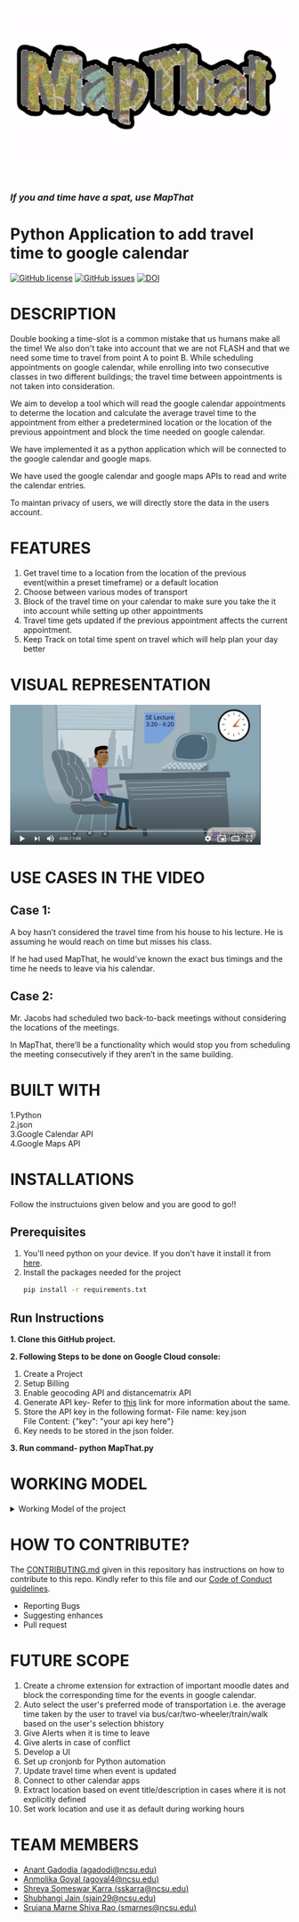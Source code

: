 <h1 align="center">
  <img src="https://github.com/SEProjGrp5/MapThat/blob/main/Images/MAPTHAT.gif.gif" width=800px height=300px>
</h1>

### *If you and time have a spat, use MapThat*

# Python Application to add travel time to google calendar

[![GitHub license](https://img.shields.io/github/license/SEProjGrp5/MapThat)](https://github.com/SEProjGrp5/MapThat/blob/main/LICENSE)
[![GitHub issues](https://img.shields.io/github/issues/SEProjGrp5/MapThat)](https://github.com/SEProjGrp5/MapThat/issues)
[![DOI](https://zenodo.org/badge/408263207.svg)](https://zenodo.org/badge/latestdoi/408263207)

# DESCRIPTION

Double booking a time-slot is a common mistake that us humans make all the time! We also don't take into account that we are not FLASH and that we need some time to travel from point A to point B. While scheduling appointments on google calendar, while enrolling into two consecutive classes in two different buildings; the travel time between appointments is not taken into consideration.

We aim to develop a tool which will read the google calendar appointments to determe the location and calculate the average travel time to the appointment from either a predetermined location or the location of the previous appointment and block the time needed on google calendar.

We have implemented it as a python application which will be connected to the google calendar and google maps. 

We have used the google calendar and google maps APIs to read and write the calendar entries.

To maintan privacy of users, we will directly store the data in the users account.

# FEATURES
1. Get travel time to a location from the location of the previous event(within a preset timeframe) or a default location
2. Choose between various modes of transport
3. Block of the travel time on your calendar to make sure you take the it into account while setting up other appointments
4. Travel time gets updated if the previous appointment affects the current appointment.
5. Keep Track on total time spent on travel which will help plan your day better


# VISUAL REPRESENTATION

<a href="https://www.youtube.com/watch?v=EBHrUYNMrJs" target="_blank"><img src="https://github.com/SEProjGrp5/MapThat/blob/main/Images/screenshot.PNG" width="450" alt="Visual Representation for MapThat"/></a>

# USE CASES IN THE VIDEO

## Case 1: 
A boy hasn’t considered the travel time from his house to his lecture. He is assuming he would reach on time but misses his class.

If he had used MapThat, he would’ve known the exact bus timings and the time he needs to leave via his calendar.

## Case 2: 
Mr. Jacobs had scheduled two back-to-back meetings without considering the locations of the meetings.

In MapThat, there’ll be a functionality which would stop you from scheduling the meeting consecutively if they aren’t in the same building.


# BUILT WITH
1.Python \
2.json \
3.Google Calendar API \
4.Google Maps API

# INSTALLATIONS
Follow the instructuions given below and you are good to go!! 
## Prerequisites
1. You'll need python on your device. If you don't have it install it from [here](https://www.python.org/downloads/).
2. Install the packages needed for the project 
    ```sh 
    pip install -r requirements.txt
    ```
## Run Instructions
**1. Clone this GitHub project.**

**2. Following Steps to be done on Google Cloud console:**
  1. Create a Project 
  2. Setup Billing 
  3. Enable geocoding API and distancematrix API
  4. Generate API key-
      Refer to [this](https://developers.google.com/maps/documentation/geocoding/get-api-key) link for more information about the same.
  5. Store the API key in the following format-
      File name: key.json \
      File Content: {"key": "your api key here"}
  6. Key needs to be stored in the json folder.
  
**3. Run command- python MapThat.py**

# WORKING MODEL
<details>
  <summary>Working Model of the project </summary>
  <details>
  1. Sample Event without location<br/>
  <img src="https://github.com/SEProjGrp5/MapThat/blob/main/Images/IMG1.jpeg"><br/>
    <br/>
  2. Sample Event with location<br/>
  <img src="https://github.com/SEProjGrp5/MapThat/blob/main/Images/IMG2.jpeg" ><br/>
    <br/>
  3. Screenshot of Calendar before running the program<br/>
  <img src="https://github.com/SEProjGrp5/MapThat/blob/main/Images/IMG3.jpeg" ><br/>
    <br/>
  4. Running the Python File<br/>
  <img src="https://github.com/SEProjGrp5/MapThat/blob/main/Images/IMG8.jpeg" ><br/>
    <br/>
  5. Google Account Login Funnel Step 1<br/>
  <img src="https://github.com/SEProjGrp5/MapThat/blob/main/Images/IMG4.jpeg" ><br/>
    <br/>
  6. Google Account Login Funnel Step 2<br/>
  <img src="https://github.com/SEProjGrp5/MapThat/blob/main/Images/IMG5.jpeg" ><br/>
    <br/>
  7. Google Account Login Funnel Step 3<br/>
  <img src="https://github.com/SEProjGrp5/MapThat/blob/main/Images/IMG6.jpeg" ><br/>
    <br/>
  8. Google Account Login Funnel Step 4<br/>
  <img src="https://github.com/SEProjGrp5/MapThat/blob/main/Images/IMG7.jpeg" ><br/>
    <br/>
  9.  Setting up default information and checking calndar events<br/>
  <img src="https://github.com/SEProjGrp5/MapThat/blob/main/Images/IMG12.jpeg" ><br/>
    <br/>
  10. Details of events traversed and events created<br/>
  <img src="https://github.com/SEProjGrp5/MapThat/blob/main/Images/IMG13.jpeg" ><br/>
    <br/>
  11. Details of events traversed and events created<br/>
  <img src="https://github.com/SEProjGrp5/MapThat/blob/main/Images/IMG16.jpeg" ><br/>
    <br/>
  12. Exiting the application<br/>
  <img src="https://github.com/SEProjGrp5/MapThat/blob/main/Images/IMG15.jpeg" ><br/>
    <br/>
  13. Calendar after running application<br/>
  <img src="https://github.com/SEProjGrp5/MapThat/blob/main/Images/IMG14.jpeg" ><br/>
    <br/>
</details>
</details>

# HOW TO CONTRIBUTE?
The [CONTRIBUTING.md](https://github.com/SEProjGrp5/MapThat/blob/main/CONTRIBUTING.md) given in this repository has instructions on how to contribute to this repo. Kindly refer to this file and our [Code of Conduct guidelines](https://github.com/SEProjGrp5/MapThat/blob/main/CODE_OF_CONDUCT.md).

- Reporting Bugs
- Suggesting enhances
- Pull request


# FUTURE SCOPE
1. Create a chrome extension for extraction of important moodle dates and block the corresponding time for the events in google calendar.
2. Auto select the user's preferred mode of transportation i.e. the average time taken by the user to travel via bus/car/two-wheeler/train/walk based on the user's selection bhistory
3. Give Alerts when it is time to leave
4. Give alerts in case of conflict
5. Develop a UI
6. Set up cronjonb for Python automation
7. Update travel time when event is updated
8. Connect to other calendar apps
9. Extract location based on event title/description in cases where it is not explicitly defined
10. Set work location and use it as default during working hours

# TEAM MEMBERS
- [Anant Gadodia (agadodi@ncsu.edu)](https://github.com/antgad)
- [Anmolika Goyal (agoyal4@ncsu.edu)](https://github.com/AnmolikaGoyal)
- [Shreya Someswar Karra (sskarra@ncsu.edu)](https://github.com/sskarra1234)
- [Shubhangi Jain (sjain29@ncsu.edu)](https://github.com/shubhangij12)
- [Srujana Marne Shiva Rao (smarnes@ncsu.edu)](https://github.com/srujanarao)







